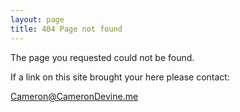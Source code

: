 ```yaml
---
layout: page
title: 404 Page not found
---
```


The page you requested could not be found.

If a link on this site brought your here please contact:

<a href="mailto:Cameron@CameronDevine.me">Cameron@CameronDevine.me</a>
